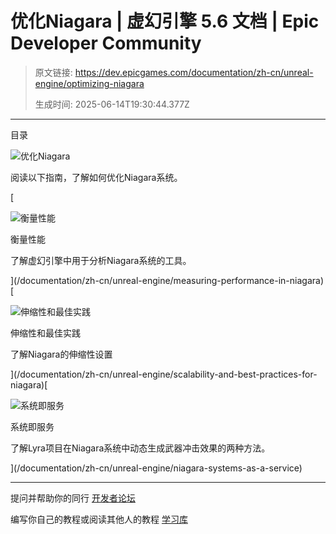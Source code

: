 # 优化Niagara | 虚幻引擎 5.6 文档 | Epic Developer Community

> 原文链接: https://dev.epicgames.com/documentation/zh-cn/unreal-engine/optimizing-niagara
> 
> 生成时间: 2025-06-14T19:30:44.377Z

---

目录

![优化Niagara](https://dev.epicgames.com/community/api/documentation/image/f2099cb6-9851-423f-b1f3-1f34e21ab71a?resizing_type=fill&width=1920&height=335)

阅读以下指南，了解如何优化Niagara系统。

[

![衡量性能](https://d1iv7db44yhgxn.cloudfront.net/documentation/images/857cc2c5-4dc3-482d-ba54-858cacd70d69/niagara-measure-perf-topic.png)

衡量性能

了解虚幻引擎中用于分析Niagara系统的工具。





](/documentation/zh-cn/unreal-engine/measuring-performance-in-niagara)[

![伸缩性和最佳实践](https://d1iv7db44yhgxn.cloudfront.net/documentation/images/08263f1b-6c4c-47bd-937d-cdfd8ca621a7/niagara-scalability-topic.png)

伸缩性和最佳实践

了解Niagara的伸缩性设置





](/documentation/zh-cn/unreal-engine/scalability-and-best-practices-for-niagara)[

![系统即服务](https://d1iv7db44yhgxn.cloudfront.net/documentation/images/4678e896-19c2-45de-bac8-d0ffc2b9722c/niagara-sas-topic.png)

系统即服务

了解Lyra项目在Niagara系统中动态生成武器冲击效果的两种方法。





](/documentation/zh-cn/unreal-engine/niagara-systems-as-a-service)

* * *

提问并帮助你的同行 [开发者论坛](https://forums.unrealengine.com/categories?tag=unreal-engine)

编写你自己的教程或阅读其他人的教程 [学习库](https://dev.epicgames.com/community/unreal-engine/learning)